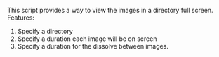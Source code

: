 This script provides a way to view the images in a directory full screen.
Features:
1. Specify a directory
2. Specify a duration each image will be on screen
3. Specify a duration for the dissolve between images.


